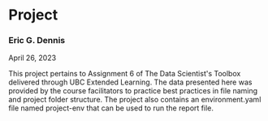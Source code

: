# Project

### Eric G. Dennis 

April 26, 2023

This project pertains to Assignment 6 of The Data Scientist's Toolbox delivered through UBC Extended Learning. The data presented here was provided by the course facilitators to practice best practices in file naming and project folder structure. The project also contains an environment.yaml file named project-env that can be used to run the report file.